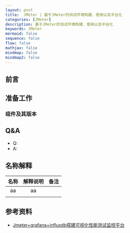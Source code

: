 ```yaml
---
layout: post
title:  JMeter | 基于JMeter的测试环境构建、使用以及平台化
categories: [JMeter]
description: 基于JMeter的测试环境构建、使用以及平台化
keywords: JMeter
mermaid: false
sequence: false
flow: false
mathjax: false
mindmap: false
mindmap2: false
---
```


## 前言 <br>


## 准备工作
### 组件及其版本


  
## Q&A
- Q: 
- A:



## 名称解释

| 名称 | 解释说明 |  备注   | 
|:--:|:----:|:-----:|
| aa |  aa  |  |
|    |      |  |







## 参考资料
- [Jmeter+grafana+influxdb搭建可视化性能测试监控平台](https://www.cnblogs.com/ychun/p/17657146.html)